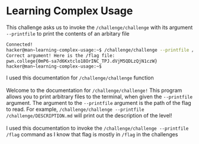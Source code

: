 # Learning Complex Usage
This challenge asks us to invoke the `/challenge/challenge` with its argument `--printfile` to print the contents of an arbitary file
```bash
Connected!
hacker@man~learning-complex-usage:~$ /challenge/challenge --printfile /flag
Correct argument! Here is the /flag file:
pwn.college{0mP6-sa7d6Kxtclo18OrINC_TPJ.dVjM5QDLzQjN1czW}
hacker@man~learning-complex-usage:~$
```
I used this documentation for `/challenge/challenge` function <br />
<br />
Welcome to the documentation for `/challenge/challenge!` This program allows you to print arbitrary files to the terminal, when given the `--printfile` argument. The argument to the `--printfile` argument is the path of the flag to read. For example, `/challenge/challenge --printfile /challenge/DESCRIPTION.md` will print out the description of the level!<br />
<br />
I used this documentation to invoke the `/challenge/challenge --printfile /flag` command as I know that flag is mostly in `/flag` in the challenges
